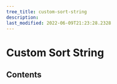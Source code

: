 ```yaml
---
tree_title: custom-sort-string
description: 
last_modified: 2022-06-09T21:23:28.2328
---
```


# Custom Sort String

## Contents
